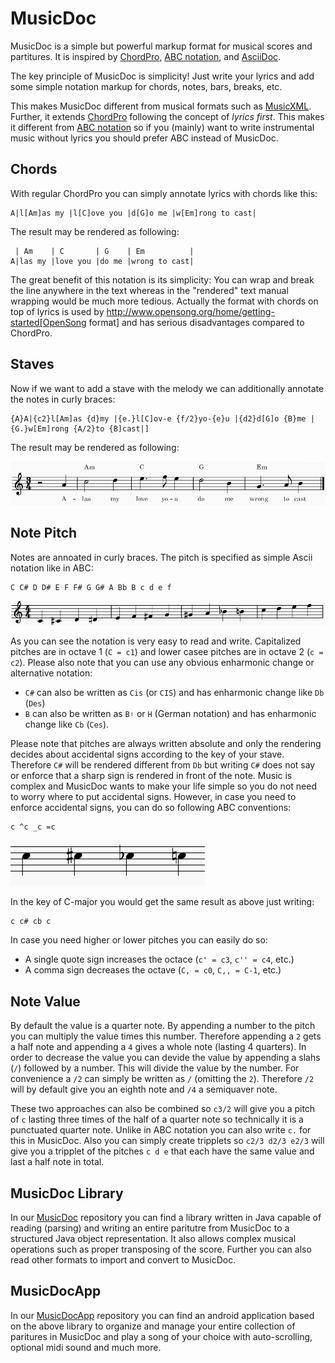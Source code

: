 # MusicDoc

MusicDoc is a simple but powerful markup format for musical scores and partitures.
It is inspired by [ChordPro](https://www.chordpro.org/), [ABC notation](https://en.wikipedia.org/wiki/ABC_notation), and [AsciiDoc](https://asciidoc.org/).

The key principle of MusicDoc is simplicity!
Just write your lyrics and add some simple notation markup for chords, notes, bars, breaks, etc.

This makes MusicDoc different from musical formats such as [MusicXML](https://www.musicxml.com/).
Further, it extends [ChordPro](https://www.chordpro.org/) following the concept of _lyrics first_.
This makes it different from [ABC notation](https://en.wikipedia.org/wiki/ABC_notation) so if you (mainly) want to write instrumental music without lyrics you should prefer ABC instead of MusicDoc.

## Chords

With regular ChordPro you can simply annotate lyrics with chords like this:

```
A|l[Am]as my |l[C]ove you |d[G]o me |w[Em]rong to cast|
```

The result may be rendered as following:

```
 | Am    | C       | G    | Em          |
A|las my |love you |do me |wrong to cast|
```

The great benefit of this notation is its simplicity: 
You can wrap and break the line anywhere in the text whereas in the "rendered" text manual wrapping would be much more tedious.
Actually the format with chords on top of lyrics is used by http://www.opensong.org/home/getting-started[OpenSong format] and has serious disadvantages compared to ChordPro.

## Staves

Now if we want to add a stave with the melody we can additionally annotate the notes in curly braces:

```
{A}A|{c2}l[Am]as {d}my |{e.}l[C]ov-e {f/2}yo-{e}u |{d2}d[G]o {B}me |{G.}w[Em]rong {A/2}to {B]cast|]
```

The result may be rendered as following:

![Greensleeves stave](img/greensleeves.png)

## Note Pitch

Notes are annoated in curly braces. The pitch is specified as simple Ascii notation like in ABC:

```
C C# D D# E F F# G G# A Bb B c d e f
```

![Chromatic scale](img/chromatic-scale.png)

As you can see the notation is very easy to read and write.
Capitalized pitches are in octave 1 (`C = c1`) and lower casee pitches are in octave 2 (`c = c2`).
Please also note that you can use any obvious enharmonic change or alternative notation:

* `C#` can also be written as `Cis` (or `CIS`) and has enharmonic change like `Db` (`Des`)
* `B` can also be written as `B♮` or `H` (German notation) and has enharmonic change like `Cb` (`Ces`).

Please note that pitches are always written absolute and only the rendering decides about accidental signs according to the key of your stave.
Therefore `C#` will be rendered different from `Db` but writing `C#` does not say or enforce that a sharp sign is rendered in front of the note.
Music is complex and MusicDoc wants to make your life simple so you do not need to worry where to put accidental signs.
However, in case you need to enforce accidental signs, you can do so following ABC conventions:

```
c ^c _c =c
```

![Chromatic scale](img/accidentals.png)

In the key of C-major you would get the same result as above just writing:

```
c c# cb c
```

In case you need higher or lower pitches you can easily do so:

* A single quote sign increases the octace (`c' = c3`, `c'' = c4`, etc.)
* A comma sign decreases the octave (`C, = c0`, `C,, = C-1`, etc.)

## Note Value

By default the value is a quarter note. By appending a number to the pitch you can multiply the value times this number.
Therefore appending a `2` gets a half note and appending a `4` gives a whole note (lasting 4 quarters).
In order to decrease the value you can devide the value by appending a slahs (`/`) followed by a number.
This will divide the value by the number. For convenience a `/2` can simply be written as `/` (omitting the `2`).
Therefore `/2` will by default give you an eighth note and `/4` a semiquaver note.

These two approaches can also be combined so `c3/2` will give you a pitch of `c` lasting three times of the half of a quarter note so technically it is a punctuated quarter note. Unlike in ABC notation you can also write `c.` for this in MusicDoc.
Also you can simply create tripplets so `c2/3 d2/3 e2/3` will give you a tripplet of the pitches `c d e` that each have the same value and last a half note in total.

## MusicDoc Library

In our [MusicDoc](https://github.com/MusicDoc/MusicDoc) repository you can find a library written in Java capable of reading (parsing) and writing an entire paritutre from MusicDoc to a structured Java object representation. It also allows complex musical operations such as proper transposing of the score.
Further you can also read other formats to import and convert to MusicDoc.

## MusicDocApp

In our [MusicDocApp](https://github.com/MusicDoc/MusicDocApp) repository you can find an android application based on the above library to organize and manage your entire collection of paritures in MusicDoc and play a song of your choice with auto-scrolling, optional midi sound and much more.
